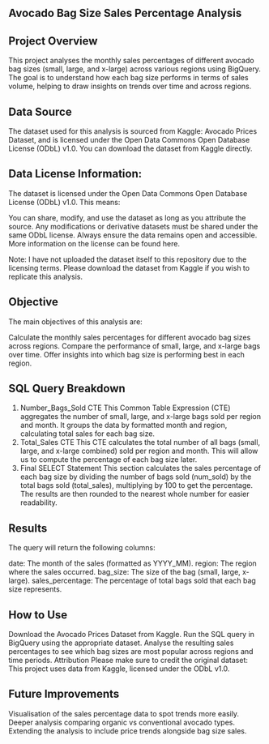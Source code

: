 ## Avocado Bag Size Sales Percentage Analysis

## Project Overview
This project analyses the monthly sales percentages of different avocado bag sizes (small, large, and x-large) across various regions using BigQuery. The goal is to understand how each bag size performs in terms of sales volume, helping to draw insights on trends over time and across regions.

## Data Source
The dataset used for this analysis is sourced from Kaggle: Avocado Prices Dataset, and is licensed under the Open Data Commons Open Database License (ODbL) v1.0. You can download the dataset from Kaggle directly.

## Data License Information:
The dataset is licensed under the Open Data Commons Open Database License (ODbL) v1.0. This means:

You can share, modify, and use the dataset as long as you attribute the source.
Any modifications or derivative datasets must be shared under the same ODbL license.
Always ensure the data remains open and accessible.
More information on the license can be found here.

Note: I have not uploaded the dataset itself to this repository due to the licensing terms. Please download the dataset from Kaggle if you wish to replicate this analysis.

## Objective
The main objectives of this analysis are:

Calculate the monthly sales percentages for different avocado bag sizes across regions.
Compare the performance of small, large, and x-large bags over time.
Offer insights into which bag size is performing best in each region.

## SQL Query Breakdown
1. Number_Bags_Sold CTE
This Common Table Expression (CTE) aggregates the number of small, large, and x-large bags sold per region and month. It groups the data by formatted month and region, calculating total sales for each bag size.
2. Total_Sales CTE
This CTE calculates the total number of all bags (small, large, and x-large combined) sold per region and month. This will allow us to compute the percentage of each bag size later.
3. Final SELECT Statement
This section calculates the sales percentage of each bag size by dividing the number of bags sold (num_sold) by the total bags sold (total_sales), multiplying by 100 to get the percentage. The results are then rounded to the nearest whole number for easier readability.

## Results
The query will return the following columns:

date: The month of the sales (formatted as YYYY_MM).
region: The region where the sales occurred.
bag_size: The size of the bag (small, large, x-large).
sales_percentage: The percentage of total bags sold that each bag size represents.

## How to Use
Download the Avocado Prices Dataset from Kaggle.
Run the SQL query in BigQuery using the appropriate dataset.
Analyse the resulting sales percentages to see which bag sizes are most popular across regions and time periods.
Attribution
Please make sure to credit the original dataset:
This project uses data from Kaggle, licensed under the ODbL v1.0.

## Future Improvements
Visualisation of the sales percentage data to spot trends more easily.
Deeper analysis comparing organic vs conventional avocado types.
Extending the analysis to include price trends alongside bag size sales.
